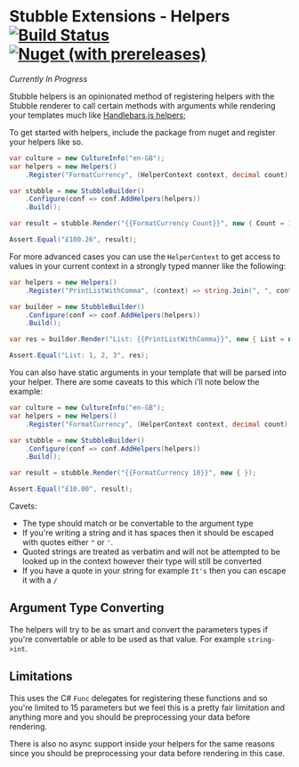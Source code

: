 # Stubble Extensions - Helpers [![Build Status](https://dev.azure.com/stubble/Stubble.Helpers/_apis/build/status/StubbleOrg.Stubble.Helpers?branchName=master)](https://dev.azure.com/stubble/Stubble.Helpers/_build/latest?definitionId=3&branchName=master) [![Nuget (with prereleases)](https://img.shields.io/nuget/vpre/Stubble.Helpers.svg?label=Nuget%20Pre-Release&style=flat-square)](https://www.nuget.org/packages/Stubble.Helpers/)
_Currently In Progress_

Stubble helpers is an opinionated method of registering helpers with the Stubble renderer to call certain methods with arguments while rendering your templates much like [Handlebars.js helpers](https://handlebarsjs.com/expressions.html);

To get started with helpers, include the package from nuget and register your helpers like so.
```csharp
var culture = new CultureInfo("en-GB");
var helpers = new Helpers()
    .Register("FormatCurrency", (HelperContext context, decimal count) => count.ToString("C", culture));

var stubble = new StubbleBuilder()
    .Configure(conf => conf.AddHelpers(helpers))
    .Build();

var result = stubble.Render("{{FormatCurrency Count}}", new { Count = 100.26m });

Assert.Equal("£100.26", result);
```

For more advanced cases you can use the `HelperContext` to get access to values in your current context in a strongly typed manner like the following:
```csharp
var helpers = new Helpers()
    .Register("PrintListWithComma", (context) => string.Join(", ", context.Lookup<int[]>("List")));

var builder = new StubbleBuilder()
    .Configure(conf => conf.AddHelpers(helpers))
    .Build();

var res = builder.Render("List: {{PrintListWithComma}}", new { List = new[] { 1, 2, 3 } });

Assert.Equal("List: 1, 2, 3", res);
```

You can also have static arguments in your template that will be parsed into your helper. There are some caveats to this which i'll note below the example:
```csharp
var culture = new CultureInfo("en-GB");
var helpers = new Helpers()
    .Register("FormatCurrency", (HelperContext context, decimal count) => count.ToString("C", culture));

var stubble = new StubbleBuilder()
    .Configure(conf => conf.AddHelpers(helpers))
    .Build();

var result = stubble.Render("{{FormatCurrency 10}}", new { });

Assert.Equal("£10.00", result);
```

Cavets:
- The type should match or be convertable to the argument type
- If you're writing a string and it has spaces then it should be escaped with quotes either `"` or `'`.
- Quoted strings are treated as verbatim and will not be attempted to be looked up in the context however their type will still be converted
- If you have a quote in your string for example `It's` then you can escape it with a `/`

## Argument Type Converting
The helpers will try to be as smart and convert the parameters types if you're convertable or able to be used as that value. For example `string->int`.

## Limitations
This uses the C# `Func` delegates for registering these functions and so you're limited to 15 parameters but we feel this is a pretty fair limitation and anything more and you should be preprocessing your data before rendering.

There is also no async support inside your helpers for the same reasons since you should be preprocessing your data before rendering in this case.
